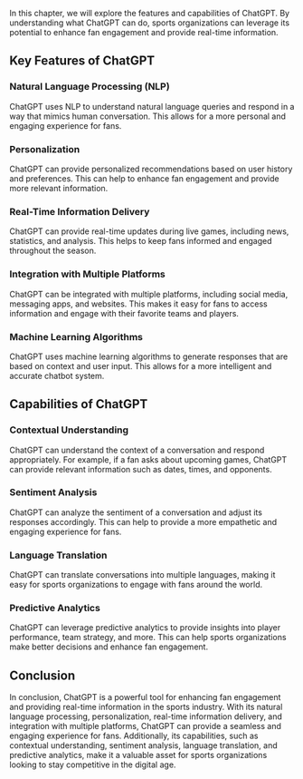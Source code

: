 
In this chapter, we will explore the features and capabilities of ChatGPT. By understanding what ChatGPT can do, sports organizations can leverage its potential to enhance fan engagement and provide real-time information.

Key Features of ChatGPT
-----------------------

### Natural Language Processing (NLP)

ChatGPT uses NLP to understand natural language queries and respond in a way that mimics human conversation. This allows for a more personal and engaging experience for fans.

### Personalization

ChatGPT can provide personalized recommendations based on user history and preferences. This can help to enhance fan engagement and provide more relevant information.

### Real-Time Information Delivery

ChatGPT can provide real-time updates during live games, including news, statistics, and analysis. This helps to keep fans informed and engaged throughout the season.

### Integration with Multiple Platforms

ChatGPT can be integrated with multiple platforms, including social media, messaging apps, and websites. This makes it easy for fans to access information and engage with their favorite teams and players.

### Machine Learning Algorithms

ChatGPT uses machine learning algorithms to generate responses that are based on context and user input. This allows for a more intelligent and accurate chatbot system.

Capabilities of ChatGPT
-----------------------

### Contextual Understanding

ChatGPT can understand the context of a conversation and respond appropriately. For example, if a fan asks about upcoming games, ChatGPT can provide relevant information such as dates, times, and opponents.

### Sentiment Analysis

ChatGPT can analyze the sentiment of a conversation and adjust its responses accordingly. This can help to provide a more empathetic and engaging experience for fans.

### Language Translation

ChatGPT can translate conversations into multiple languages, making it easy for sports organizations to engage with fans around the world.

### Predictive Analytics

ChatGPT can leverage predictive analytics to provide insights into player performance, team strategy, and more. This can help sports organizations make better decisions and enhance fan engagement.

Conclusion
----------

In conclusion, ChatGPT is a powerful tool for enhancing fan engagement and providing real-time information in the sports industry. With its natural language processing, personalization, real-time information delivery, and integration with multiple platforms, ChatGPT can provide a seamless and engaging experience for fans. Additionally, its capabilities, such as contextual understanding, sentiment analysis, language translation, and predictive analytics, make it a valuable asset for sports organizations looking to stay competitive in the digital age.
